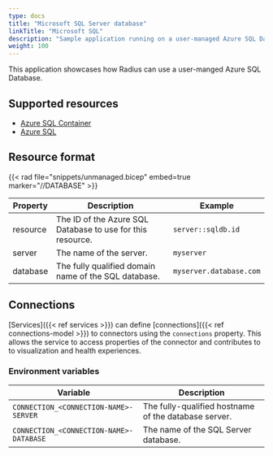 ```yaml
---
type: docs
title: "Microsoft SQL Server database"
linkTitle: "Microsoft SQL"
description: "Sample application running on a user-managed Azure SQL Database"
weight: 100
---
```


This application showcases how Radius can use a user-manged Azure SQL Database. 

## Supported resources

- [Azure SQL Container](https://hub.docker.com/_/microsoft-mssql-server)
- [Azure SQL](https://docs.microsoft.com/en-us/azure/azure-sql/)

## Resource format

{{< rad file="snippets/unmanaged.bicep" embed=true marker="//DATABASE" >}}

| Property | Description | Example |
|----------|-------------|---------|
| resource | The ID of the Azure SQL Database to use for this resource. | `server::sqldb.id` |
| server | The name of the server. | `myserver` |
| database | The fully qualified domain name of the SQL database. | `myserver.database.com` |

## Connections

[Services]({{< ref services >}}) can define [connections]({{< ref connections-model >}}) to connectors using the `connections` property. This allows the service to access properties of the connector and contributes to to visualization and health experiences.

### Environment variables

| Variable | Description |
|----------|-------------|
| `CONNECTION_<CONNECTION-NAME>-SERVER` | The fully-qualified hostname of the database server. |
| `CONNECTION_<CONNECTION-NAME>-DATABASE` | The name of the SQL Server database. |
